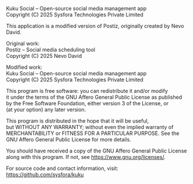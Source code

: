 Kuku Social – Open-source social media management app  
Copyright (C) 2025 Sysfora Technologies Private Limited

This application is a modified version of Postiz, originally created by Nevo David.

Original work:  
Postiz – Social media scheduling tool  
Copyright (C) 2025 Nevo David

Modified work:  
Kuku Social – Open-source social media management app  
Copyright (C) 2025 Sysfora Technologies Private Limited

This program is free software: you can redistribute it and/or modify  
it under the terms of the GNU Affero General Public License as published  
by the Free Software Foundation, either version 3 of the License, or  
(at your option) any later version.

This program is distributed in the hope that it will be useful,  
but WITHOUT ANY WARRANTY; without even the implied warranty of  
MERCHANTABILITY or FITNESS FOR A PARTICULAR PURPOSE.  See the  
GNU Affero General Public License for more details.

You should have received a copy of the GNU Affero General Public License  
along with this program.  If not, see <https://www.gnu.org/licenses/>.

For source code and contact information, visit:  
https://github.com/sysfora/kuku